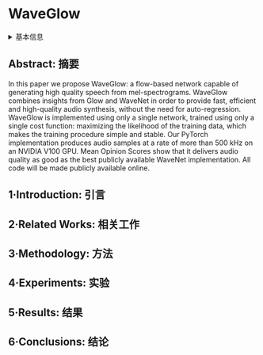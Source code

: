 # WaveGlow

<details>
<summary>基本信息</summary>

- 标题: "WaveGlow: A Flow-based Generative Network for Speech Synthesis"
- 作者:
  - 01 Ryan Prenger (Nvidia)
  - 02 Rafael Valle (Nvidia)
  - 03 Bryan Catanzaro (Nvidia)
- 链接:
  - [ArXiv](https://arxiv.org/abs/1811.00002)
  - [Publication](https://doi.org/10.1109/ICASSP.2019.8683143)
  - [Github]
  - [Demo]
- 文件:
  - [ArXiv](_PDF/1811.00002v1__WaveGlow__A_Flow-Based_Generative_Network_for_Speech_Synthesis.pdf)
  - [Publication](_PDF/1811.00002p0__WaveGlow__ICASSP2019.pdf)

</details>

## Abstract: 摘要

In this paper we propose WaveGlow: a flow-based network capable of generating high quality speech from mel-spectrograms.
WaveGlow combines insights from Glow and WaveNet in order to provide fast, efficient and high-quality audio synthesis, without the need for auto-regression.
WaveGlow is implemented using only a single network, trained using only a single cost function: maximizing the likelihood of the training data, which makes the training procedure simple and stable.
Our PyTorch implementation produces audio samples at a rate of more than 500 kHz on an NVIDIA V100 GPU.
Mean Opinion Scores show that it delivers audio quality as good as the best publicly available WaveNet implementation.
All code will be made publicly available online.

## 1·Introduction: 引言

## 2·Related Works: 相关工作

## 3·Methodology: 方法

## 4·Experiments: 实验

## 5·Results: 结果

## 6·Conclusions: 结论